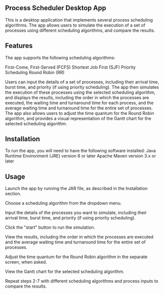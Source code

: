 <h2> Process Scheduler Desktop App </h2>
This is a desktop application that implements several process scheduling algorithms. The app allows users to simulate the execution of a set of processes using different scheduling algorithms, and compare the results.

<h2>Features </h2>
The app supports the following scheduling algorithms:

First-Come, First-Served (FCFS)
Shortest Job First (SJF)
Priority Scheduling
Round Robin (RR)

Users can input the details of a set of processes, including their arrival time, burst time, and priority (if using priority scheduling). The app then simulates the execution of these processes using the selected scheduling algorithm, and displays the results, including the order in which the processes are executed, the waiting time and turnaround time for each process, and the average waiting time and turnaround time for the entire set of processes.
The app also allows users to adjust the time quantum for the Round Robin algorithm, and provides a visual representation of the Gantt chart for the selected scheduling algorithm.

<h2> Installation </h2>
To run the app, you will need to have the following software installed:
Java Runtime Environment (JRE) version 8 or later
Apache Maven version 3.x or later

<h2> Usage </h2>
Launch the app by running the JAR file, as described in the Installation section.

Choose a scheduling algorithm from the dropdown menu.

Input the details of the processes you want to simulate, including their arrival time, burst time, and priority (if using priority scheduling).

Click the "start" button to run the simulation.

View the results, including the order in which the processes are executed and the average waiting time and turnaround time for the entire set of processes.

Adjust the time quantum for the Round Robin algorithm in the separate screen, when asked.

View the Gantt chart for the selected scheduling algorithm.

Repeat steps 2-7 with different scheduling algorithms and process inputs to compare the results.
